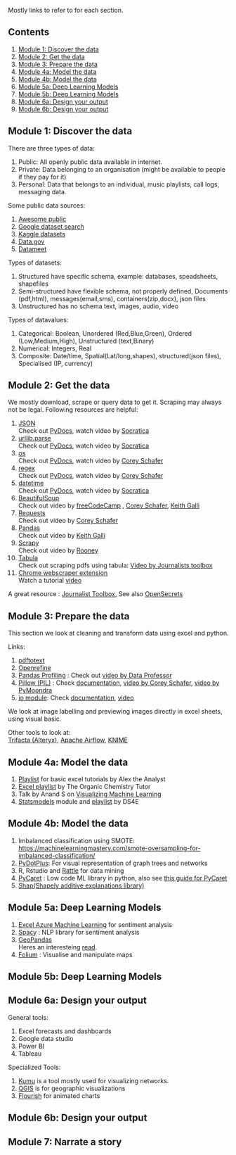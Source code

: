 Mostly links to refer to for each section.

## Contents
1. [Module 1: Discover the data](#module-1-discover-the-data)
2. [Module 2: Get the data](#module-2-get-the-data)
3. [Module 3: Prepare the data](#module-3-prepare-the-data)
4. [Module 4a: Model the data](#module-4a-model-the-data)
5. [Module 4b: Model the data](#module-4b-model-the-data)
6. [Module 5a: Deep Learning Models](#module-5a-deep-learning-models)
7. [Module 5b: Deep Learning Models](#module-5b-deep-learning-models)
8. [Module 6a: Design your output](#module-6a-design-your-output)
9. [Module 6b: Design your output](#module-6b-design-your-output)

## Module 1: Discover the data
There are three types of data: 
1. Public: All openly public data available in internet.
2. Private: Data belonging to an organisation (might be available to people if they pay for it)
3. Personal: Data that belongs to an individual, music playlists, call logs, messaging data.

Some public data sources:
1. [Awesome public](https://github.com/awesomedata/awesome-public-datasets)
2. [Google dataset search](https://datasetsearch.research.google.com/)
3. [Kaggle datasets](https://www.kaggle.com/datasets/)
4. [Data.gov](https://data.govhttps://data.gov.in)
5. [Datameet](https://datameet.org/)

Types of datasets:
1. Structured have specific schema, example: databases, speadsheets, shapefiles
2. Semi-structured have flexible schema, not properly defined, Documents (pdf,html), messages(email,sms), containers(zip,docx), json files
3. Unstructured has no schema text, images, audio, video

Types of datavalues:
1. Categorical: Boolean, Unordered (Red,Blue,Green), Ordered (Low,Medium,High), Unstructured (text,Binary)
2. Numerical: Integers, Real
3. Composite: Date/time, Spatial(Lat/long,shapes), structured(json files), Specialised (IP,
currency)

## Module 2: Get the data
We mostly download, scrape or query data to get it. Scraping may always not be legal.
Following resources are helpful:
1. [JSON](https://pymotw.com/3/json/index.html)  
   Check out [PyDocs](https://docs.python.org/3/library/json.html), watch video by [Socratica](https://www.youtube.com/watch?v=pTT7HMqDnJw)
2. [urllib.parse](https://pymotw.com/3/urllib.parse/index.html)  
   Check out [PyDocs](https://docs.python.org/3/library/urllib.parse.html), watch video by [Socratica](https://www.youtube.com/watch?v=LosIGgon_KM)
3. [os](https://pymotw.com/3/os/index.html)  
   Check out [PyDocs](https://docs.python.org/3/library/os.html), watch video by [Corey Schafer](https://www.youtube.com/watch?v=tJxcKyFMTGo)
4. [regex](https://pymotw.com/3/re/index.html)  
   Check out [PyDocs](https://docs.python.org/3/library/re.html), watch video by [Corey Schafer](https://www.youtube.com/watch?v=K8L6KVGG-7o)
5. [datetime](https://pymotw.com/3/datetime/index.html)  
   Check out [PyDocs](https://docs.python.org/3/library/datetime.html), watch video by [Socratica](https://www.youtube.com/watch?v=RjMbCUpvIgw)
6. [BeautifulSoup](https://beautiful-soup-4.readthedocs.io/en/latest/#quick-start)  
   Check out video by [freeCodeCamp](https://www.youtube.com/watch?v=XVv6mJpFOb0) , [Corey Schafer](https://www.youtube.com/watch?v=ng2o98k983k), [Keith Galli](https://www.youtube.com/watch?v=GjKQ6V_ViQE)
7. [Requests](https://docs.python-requests.org/en/latest/user/quickstart/)  
   Check out video by [Corey Schafer](https://www.youtube.com/watch?v=tb8gHvYlCFs) 
8. [Pandas](https://pandas.pydata.org/pandas-docs/stable/user_guide/10min.html)  
   Check out video by [Keith Galli](https://www.youtube.com/watch?v=vmEHCJofslg)
9. [Scrapy](https://docs.scrapy.org/en/latest/)  
   Check out video by [Rooney](https://youtu.be/s4jtkzHhLzY)
10. [Tabula](https://tabula-py.readthedocs.io/en/latest/tabula.html)  
   Check out scraping pdfs using tabula: [Video by Journalists toolbox](https://www.youtube.com/watch?v=z896oxmp5Qw)
11. [Chrome webscraper extension](https://chrome.google.com/webstore/detail/web-scraper-free-web-scra/jnhgnonknehpejjnehehllkliplmbmhn)  
   Watch a tutorial [video](https://www.youtube.com/watch?v=aClnnoQK9G0)

A great resource : [Journalist Toolbox](https://journaliststoolbox.org/), See also [OpenSecrets](https://www.opensecrets.org/)

## Module 3: Prepare the data
This section we look at cleaning and transform data using excel and python.

Links:
1. [pdftotext](http://www.xpdfreader.com/pdftotext-man.html)
2. [Openrefine](https://openrefine.org/)
3. [Pandas Profiling](https://youtube.com/playlist?list=PL40bSdpQjo1Bvvya3cGxlpwfZ6r7h6seA) : Check out [video by Data Professor](https://youtu.be/Ef169VELt5o)
4. [Pillow (PIL)](https://pypi.org/project/Pillow/) : Check [documentation](https://pillow.readthedocs.io/en/stable/), [video by Corey Schafer](https://youtu.be/6Qs3wObeWwc), [video by PyMoondra](https://youtu.be/dkp4wUhCwR4)
5. [io module](https://pymotw.com/3/io/): Check [documentation](https://docs.python.org/3/library/io.html), [video](https://youtu.be/cIaOisyd7lE)

We look at image labelling and previewing images directly in excel sheets, using visual basic.  

Other tools to look at:  
[Trifacta (Alteryx)](https://www.trifacta.com/), [Apache Airflow](https://airflow.apache.org/docs/apache-airflow/stable/), [KNIME](https://www.knime.com/)


## Module 4a: Model the data
1. [Playlist](https://youtube.com/playlist?list=PLUaB-1hjhk8Hyd5NiPQ9CND82vNodlFF5) for basic excel tutorials by Alex the Analyst  
2. [Excel playlist](https://youtube.com/playlist?list=PL0o_zxa4K1BWYhjLZRtBWRTghtPGQwEfe) by The Organic Chemistry Tutor  
3. Talk by Anand S on [Visualizing Machine Learning](https://youtu.be/sORnCj52COw)
4. [Statsmodels](https://www.statsmodels.org/stable/index.html) module and [playlist](https://youtube.com/playlist?list=PLlbbWgBRF8EePgK40-i7aGU2_ky1yujgL) by DS4E

## Module 4b: Model the data
1. Imbalanced classification using SMOTE: https://machinelearningmastery.com/smote-oversampling-for-imbalanced-classification/
2. [PyDotPlus](https://pypi.org/project/pydotplus/): For visual representation of graph trees and networks
3. R, Rstudio and [Rattle](https://rattle.togaware.com/) for data mining
4. [PyCaret](https://pycaret.org/) : Low code ML library in python, also see [this guide for PyCaret](https://pycaret.gitbook.io/docs/)
5. [Shap(Shapely additive explanations library)](https://shap.readthedocs.io/en/latest/)
 
## Module 5a: Deep Learning Models
1. [Excel Azure Machine Learning](https://appsource.microsoft.com/en-us/product/office/wa104379638?tab=overview) for sentiment analysis
2. [Spacy](https://spacy.io/) : NLP library for sentiment analysis
3. [GeoPandas](https://geopandas.org/en/stable/)  
   Heres an interesteing [read](https://www.learndatasci.com/tutorials/geospatial-data-python-geopandas-shapely/).
4. [Folium](https://python-visualization.github.io/folium/) : Visualise and manipulate maps

## Module 5b: Deep Learning Models

## Module 6a: Design your output
General tools:
1. Excel forecasts and dashboards
2. Google data studio
3. Power BI
4. Tableau
   
Specialized Tools:
1. [Kumu](https://kumu.io/) is a tool mostly used for visualizing networks.
2. [QGIS](https://qgis.org/en/site/) is for geographic visualizations
3. [Flourish](https://flourish.studio/) for animated charts

## Module 6b: Design your output


## Module 7: Narrate a story





